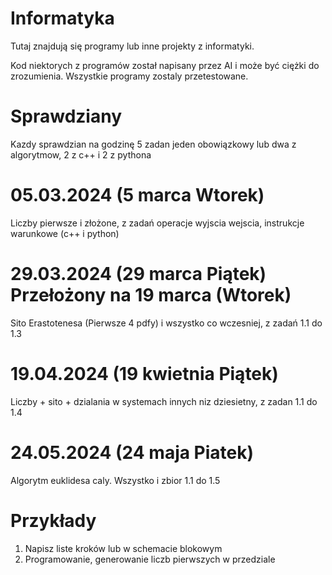 # Informatyka
Tutaj znajdują się programy lub inne projekty z informatyki.

Kod niektorych z programów został napisany przez AI i może być ciężki do zrozumienia. Wszystkie programy zostaly przetestowane.

# Sprawdziany

Kazdy sprawdzian na godzinę 5 zadan jeden obowiązkowy lub dwa z algorytmow, 2 z c++ i 2 z pythona

# 05.03.2024  (5 marca Wtorek) 
Liczby pierwsze i złożone, z zadań operacje wyjscia wejscia, instrukcje warunkowe (c++ i python)
# 29.03.2024 (29 marca Piątek) Przełożony na 19 marca (Wtorek)
Sito Erastotenesa (Pierwsze 4 pdfy) i wszystko co wczesniej, z zadań 1.1 do 1.3
# 19.04.2024 (19 kwietnia Piątek)
Liczby + sito + dzialania w systemach innych niz dziesietny, z zadan 1.1 do 1.4
# 24.05.2024 (24 maja Piatek) 
Algorytm euklidesa caly. Wszystko i zbior 1.1 do 1.5

# Przykłady 

1. Napisz liste kroków lub w schemacie blokowym
2. Programowanie, generowanie liczb pierwszych w przedziale
